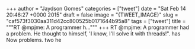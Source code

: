 
+++
author = "Jaydson Gomes"
categories = ["tweet"]
date = "Sat Feb 14 20:46:27 +0000 2015"
draft = false
image = "{TWEET_IMAGE}"
slug = "caf573f3030aa311d42cc800525b0171644b95a8"
tags = ["tweet"]
title = """RT @mpjme: A programmer h..."""
+++
RT @mpjme: A programmer had a problem. He thought to himself, 'I know, I'll solve it with threads!". has Now problems. two he
